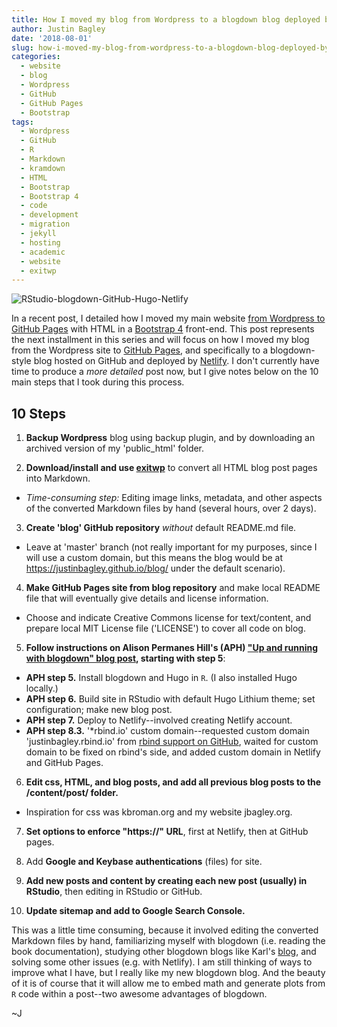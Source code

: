 ```yaml
---
title: How I moved my blog from Wordpress to a blogdown blog deployed by Netlify
author: Justin Bagley
date: '2018-08-01'
slug: how-i-moved-my-blog-from-wordpress-to-a-blogdown-blog-deployed-by-netlify
categories:
  - website
  - blog
  - Wordpress
  - GitHub
  - GitHub Pages
  - Bootstrap
tags:
  - Wordpress
  - GitHub
  - R
  - Markdown
  - kramdown
  - HTML
  - Bootstrap
  - Bootstrap 4
  - code
  - development
  - migration
  - jekyll
  - hosting
  - academic
  - website
  - exitwp
---
```


<!--# How I moved my blog from Wordpress to a blogdown blog hosted on GitHub Pages and deployed by Netlify-->

![RStudio-blogdown-GitHub-Hugo-Netlify](/images/hugoCover.jpg)

In a recent post, I detailed how I moved my main website [from Wordpress to GitHub Pages](https://justinbagley.rbind.io/2018/07/29/how-i-moved-my-website-from-wordpress-to-github-pages/) with HTML in a <a href="https://getbootstrap.com">Bootstrap 4</a> front-end. This post represents the next installment in this series and will focus on how I moved my blog from the Wordpress site to <a href="https://pages.github.com">GitHub Pages</a>, and specifically to a blogdown-style blog hosted on GitHub and deployed by <a href="https://www.netlify.com">Netlify</a>. I don't currently have time to produce a _more detailed_ post now, but I give notes below on the 10 main steps that I took during this process. 

## 10 Steps

1. **Backup Wordpress** blog using backup plugin, and by downloading an archived version of my 'public_html' folder.

2. **Download/install and use <a href="https://github.com/thomasf/exitwp">exitwp</a>** to convert all HTML blog post pages into Markdown.
 - _Time-consuming step:_ Editing image links, metadata, and other aspects of the converted Markdown files by hand (several hours, over 2 days).

3. **Create 'blog' GitHub repository** _without_ default README.md file.
 - Leave at 'master' branch (not really important for my purposes, since I will use a custom domain, but this means the blog would be at https://justinbagley.github.io/blog/ under the default scenario).

4. **Make GitHub Pages site from blog repository** and make local README file that will eventually give details and license information.
 - Choose and indicate Creative Commons license for text/content, and prepare local MIT License file ('LICENSE') to cover all code on blog.

5. **Follow instructions on Alison Permanes Hill's (APH) <a href="https://alison.rbind.io/post/up-and-running-with-blogdown/">"Up and running with blogdown" blog post</a>, starting with step 5**:
 - **APH step 5.** Install blogdown and Hugo in ```R```. (I also installed Hugo locally.)
 - **APH step 6.** Build site in RStudio with default Hugo Lithium theme; set configuration; make new blog post.
 - **APH step 7.** Deploy to Netlify--involved creating Netlify account.
 - **APH step 8.3.** '*rbind.io' custom domain--requested custom domain 'justinbagley.rbind.io' from <a href="https://github.com/rbind/support/issues">rbind support on GitHub</a>, waited for custom domain to be fixed on rbind's side, and added custom domain in Netlify and GitHub Pages.

6. **Edit css, HTML, and blog posts, and add all previous blog posts to the /content/post/ folder.**
 - Inspiration for css was kbroman.org and my website jbagley.org.

7. **Set options to enforce "https://" URL**, first at Netlify, then at GitHub pages.

8. Add **Google and Keybase authentications** (files) for site.

9. **Add new posts and content by creating each new post (usually) in RStudio**, then editing in RStudio or GitHub.

10. **Update sitemap and add to Google Search Console.**

This was a little time consuming, because it involved editing the converted Markdown files by hand, familiarizing myself with blogdown (i.e. reading the book documentation), studying other blogdown blogs like Karl's <a href="https://kbroman.org/blog">blog</a>, and solving some other issues (e.g. with Netlify). I am still thinking of ways to improve what I have, but I really like my new blogdown blog. And the beauty of it is of course that it will allow me to embed math and generate plots from ```R``` code within a post--two awesome advantages of blogdown. 

~J
